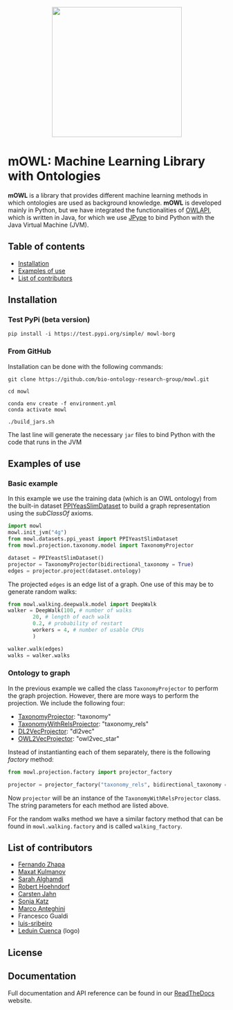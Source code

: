 <p align="center">
  <img src= "https://github.com/bio-ontology-research-group/mowl/blob/main/docs/source/mowl_black_background_colors_2048x2048px.png?raw=true" width="300"/>
</p>
  
# mOWL: Machine Learning Library with Ontologies

**mOWL** is a library that provides different machine learning methods in which ontologies are used as background knowledge. **mOWL** is developed 
mainly in Python, but we have integrated the functionalities of [OWLAPI](https://github.com/owlcs/owlapi), which is written in Java, for which we use [JPype](https://jpype.readthedocs.io/en/latest/) to bind Python with the Java Virtual Machine (JVM).


## Table of contents
  - [Installation](#installation)
  - [Examples of use](#examples-of-use)
  - [List of contributors](#list-of-contributors)


## Installation

### Test PyPi (beta version)

```
pip install -i https://test.pypi.org/simple/ mowl-borg
```

### From GitHub
Installation can be done with the following commands:

```
git clone https://github.com/bio-ontology-research-group/mowl.git

cd mowl

conda env create -f environment.yml
conda activate mowl

./build_jars.sh
```

The last line will generate the necessary `jar` files to bind Python with the code that runs in the JVM

## Examples of use

### Basic example

In this example we use the training data (which is an OWL ontology) from the built-in dataset [PPIYeasSlimDataset](https://mowl.readthedocs.io/en/latest/api/datasets/index.html#mowl.datasets.ppi_yeast.PPIYeastSlimDataset) to build a graph representation using the _subClassOf_ axioms.

```python
import mowl
mowl.init_jvm("4g")
from mowl.datasets.ppi_yeast import PPIYeastSlimDataset
from mowl.projection.taxonomy.model import TaxonomyProjector

dataset = PPIYeastSlimDataset()
projector = TaxonomyProjector(bidirectional_taxonomy = True)
edges = projector.project(dataset.ontology)
```
The projected `edges` is an edge list of a graph. One use of this may be to generate random walks:

```python
from mowl.walking.deepwalk.model import DeepWalk
walker = DeepWalk(100, # number of walks
		20, # length of each walk
		0.2, # probability of restart
		workers = 4, # number of usable CPUs
		)

walker.walk(edges)
walks = walker.walks
```

### Ontology to graph

In the previous example we called the class `TaxonomyProjector` to perform the graph projection. However, there are more ways to perform the projection. We include the following four:

* [TaxonomyProjector](https://mowl.readthedocs.io/en/latest/api/graph/index.html#subclass-hierarchy): "taxonomy"
* [TaxonomyWithRelsProjector](https://mowl.readthedocs.io/en/latest/api/graph/index.html#subclass-hierarchy-with-relations): "taxonomy_rels"
* [DL2VecProjector](https://mowl.readthedocs.io/en/latest/api/graph/index.html#dl2vec-graph): "dl2vec"
* [OWL2VecProjector](https://mowl.readthedocs.io/en/latest/api/graph/index.html#dl2vec-graph): "owl2vec_star"

Instead of instantianting each of them separately, there is the following _factory_ method:
```python
from mowl.projection.factory import projector_factory

projector = projector_factory("taxonomy_rels", bidirectional_taxonomy = True)
```
Now `projector` will be an instance of the `TaxonomyWithRelsProjector` class. The string parameters for each method are listed above.

For the random walks method we have a similar factory method that can be found in `mowl.walking.factory` and is called `walking_factory`.


## List of contributors

* [Fernando Zhapa](https://github.com/ferzcam)
* [Maxat Kulmanov](https://github.com/coolmaksat)
* [Sarah Alghamdi](https://github.com/smalghamdi)
* [Robert Hoehndorf](https://github.com/leechuck)
* [Carsten Jahn](https://github.com/carsten-jahn)
* [Sonja Katz](https://github.com/sonjakatz)
* [Marco Anteghini](https://github.com/MarcoAnteghini)
* Francesco Gualdi
* [luis-sribeiro](https://github.com/luis-sribeiro)
* [Leduin Cuenca](https://github.com/leduin) (logo)

## License

## Documentation

Full documentation and API reference can be found in our [ReadTheDocs](https://mowl.readthedocs.io/en/latest/index.html) website.
